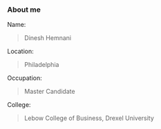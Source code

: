 ### **About me**

Name:
> Dinesh Hemnani

Location:
> Philadelphia

Occupation:
> Master Candidate

College:
> Lebow College of Business, Drexel University

